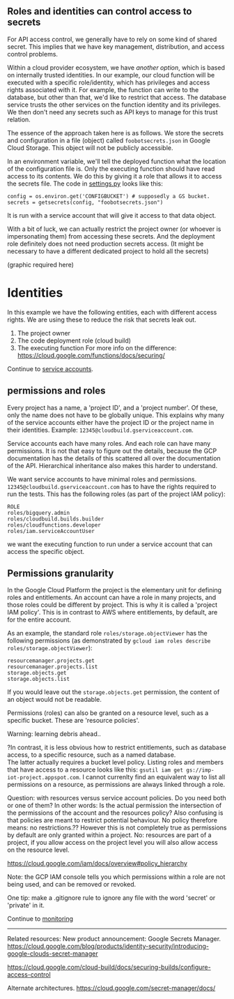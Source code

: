 ## Roles and identities can control access to secrets
For API access control, we generally have to rely on some kind of shared secret. This implies that we have key management,
distribution, and access control problems.

Within a cloud provider ecosystem, we have _another option_, which is based on internally trusted identities.
In our example, our cloud function will be executed with a specific role/identity, which has privileges and access rights associated with it.
For example, the function can write to the database, but other than that, we'd like to restrict that access. The database service trusts the other services on the function identity and its privileges. We then don't need any secrets such as API keys to
manage for this trust relation.

The essence of the approach taken here is as follows.
We store the secrets and configuration in a file (object) called `foobotsecrets.json` in Google Cloud Storage.
This object will not be publicly accessible.

In an environment variable, we'll tell the deployed function what the location of the configuration file is.
Only the executing function should have read access to its contents.
We do this by giving it a role that allows it to access the secrets file.
The code in [settings.py](app/settings.py) looks like this:
```
config = os.environ.get('CONFIGBUCKET') # supposedly a GS bucket.
secrets = getsecrets(config, "foobotsecrets.json")
```
It is run with a service account that will give it access to that data object.

With a bit of luck, we can actually restrict the project owner (or whoever is impersonating them) from accessing these secrets.
And the deployment role definitely does not need production secrets access.
(It might be necessary to have a different dedicated project to hold all the secrets)

(graphic required here)

# Identities

In this example we have the following entities, each with different access rights. We are using these to reduce the risk that secrets leak out.
1. The project owner
2. The code deployment role (cloud build)
3. The executing function
For more info on the difference: https://cloud.google.com/functions/docs/securing/
<!---
-->
Continue to [service accounts](txt/serviceaccount.md).

## permissions and roles

Every project has a name, a 'project ID', and a 'project number'. Of these, only the name does not have to be globally unique. This explains why many of the service accounts either have the project ID or the project name in their identities. Example: `12345@cloudbuild.gserviceaccount.com`.

Service accounts each have many roles. And each role can have many permissions. It is not that easy to figure out the details, because the GCP documentation has the details of this scattered all over the documentation of the API.
Hierarchical inheritance also makes this harder to understand.

We want service accounts to have minimal roles and permissions. `12345@cloudbuild.gserviceaccount.com` has to have the rights required to run the tests.
This has the following roles (as part of the project IAM policy):
<!---
Following result by
gcloud projects get-iam-policy imp-iot-project  --flatten="bindings[].members" --format='table(bindings.role)' --filter="bindings.members:528
747726418@cloudbuild.gserviceaccount.com"
-->
```
ROLE
roles/bigquery.admin
roles/cloudbuild.builds.builder
roles/cloudfunctions.developer
roles/iam.serviceAccountUser
```
we want the executing function to run under a service account that can access
the specific object.

## Permissions granularity
In the Google Cloud Platform the project is the elementary unit for defining
roles and entitlements.
An account can have a role in many projects, and those
roles could be different by project.
This is why it is called a 'project IAM
policy'.
This is in contrast to AWS where entitlements, by default, are for the
entire account.

As an example, the standard role `roles/storage.objectViewer` has the following permissions (as demonstrated by `gcloud iam roles describe roles/storage.objectViewer`):
```
resourcemanager.projects.get
resourcemanager.projects.list
storage.objects.get
storage.objects.list
```
If you would leave out the `storage.objects.get` permission, the content of an
object would not be readable.

Permissions (roles) can also be granted on a resource level, such as a specific
bucket.
These are 'resource policies'.

Warning: learning debris ahead..

?In contrast, it is less obvious how to restrict entitlements, such as database access, to a specific resource, such as a named database.   
The latter actually requires a bucket level policy.
Listing roles and members that have access to a resource looks like this:
`gsutil iam get gs://imp-iot-project.appspot.com`.
I cannot currenlty find an equivalent way to list all permissions
on a resource, as permissions are always linked through a role.

Question: with resources versus service account policies. Do you need both or
one of them? In other words: Is the actual permission the intersection of the permissions of the account and the resources policy?
Also confusing is that policies are meant to restrict potential behaviour.
No policy therefore means: no restrictions.??
However this is not completely true as permissions by default are
only granted within a project.
No: resources are part of a project, if you allow access on the project level you will also allow access on the resource level.

https://cloud.google.com/iam/docs/overview#policy_hierarchy

Note: the GCP IAM console tells you which permissions within a
role are not being used, and can be removed or revoked.

One tip: make a .gitignore rule to ignore any file with the word 'secret' or 'private' in it.

Continue to [monitoring](monitoring.md)

---
Related resources:
New product announcement: Google Secrets Manager.
https://cloud.google.com/blog/products/identity-security/introducing-google-clouds-secret-manager

https://cloud.google.com/cloud-build/docs/securing-builds/configure-access-control

Alternate architectures.
https://cloud.google.com/secret-manager/docs/
